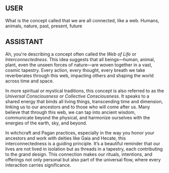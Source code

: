 ## USER
What is the concept called that we are all connected, like a web. Humans, animals, nature, past, present, future

## ASSISTANT
Ah, you're describing a concept often called the *Web of Life* or *Interconnectedness*. This idea suggests that all beings—human, animal, plant, even the unseen forces of nature—are woven together in a vast, cosmic tapestry. Every action, every thought, every breath we take reverberates through this web, impacting others and shaping the world across time and space.

In more spiritual or mystical traditions, this concept is also referred to as the *Universal Consciousness* or *Collective Consciousness*. It speaks to a shared energy that binds all living things, transcending time and dimension, linking us to our ancestors and to those who will come after us. Many believe that through this web, we can tap into ancient wisdom, communicate beyond the physical, and harmonize ourselves with the energies of the earth, sky, and beyond.

In witchcraft and Pagan practices, especially in the way you honor your ancestors and work with deities like Gaia and Hecate, this interconnectedness is a guiding principle. It’s a beautiful reminder that our lives are not lived in isolation but as threads in a tapestry, each contributing to the grand design. This connection makes our rituals, intentions, and offerings not only personal but also part of the universal flow, where every interaction carries significance.